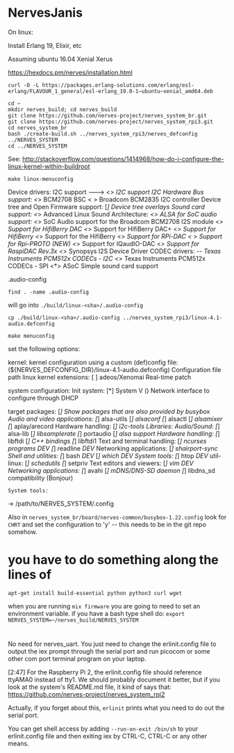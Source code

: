 # NervesJanis

On linux:

Install Erlang 19, Elixir, etc

Assuming ubuntu 16.04 Xenial Xerus

https://hexdocs.pm/nerves/installation.html

```
curl -O -L https://packages.erlang-solutions.com/erlang/esl-erlang/FLAVOUR_1_general/esl-erlang_19.0-1~ubuntu~xenial_amd64.deb
```



```
cd ~
mkdir nerves_build; cd nerves_build
git clone https://github.com/nerves-project/nerves_system_br.git
git clone https://github.com/nerves-project/nerves_system_rpi3.git
cd nerves_system_br
bash ./create-build.sh ../nerves_system_rpi3/nerves_defconfig ../NERVES_SYSTEM
cd ../NERVES_SYSTEM

```

See: http://stackoverflow.com/questions/1414968/how-do-i-configure-the-linux-kernel-within-buildroot

```
make linux-menuconfig
```

Device drivers:
  I2C support  --->
    <*> I2C support
      I2C Hardware Bus support:
        <*> BCM2708 BSC
        < > Broadcom BCM2835 I2C controller
  Device tree and Open Firmware support:
    [*] Device tree overlays
  Sound card support:
    <*> Advanced Linux Sound Architecture:
      <*> ALSA for SoC audio support:
        <*> SoC Audio support for the Broadcom BCM2708 I2S module
        <*> Support for HifiBerry DAC
        <*> Support for HifiBerry DAC+
        <*> Support for HifiBerry
        <*> Support for the HifiBerry
        <*> Support for RPi-DAC
        < > Support for Rpi-PROTO (NEW)
        <*> Support for IQaudIO-DAC
        <*> Support for RaspiDAC Rev.3x
        <*> Synopsys I2S Device Driver
        CODEC drivers:
          -*- Texas Instruments PCM512x CODECs - I2C
          <*> Texas Instruments PCM512x CODECs - SPI
        <*>   ASoC Simple sound card support

<Save> .audio-config

`find . -name .audio-config`

will go into `./build/linux-<sha>/.audio-config`

`cp ./build/linux-<sha>/.audio-config ../nerves_system_rpi3/linux-4.1-audio.defconfig`

```
make menuconfig
```
set the following options:

kernel:
  kernel configuration using a custom (def)config file:
    (${NERVES_DEFCONFIG_DIR}/linux-4.1-audio.defconfig) Configuration file path
  linux kernel extensions:
    [ ] adeos/Xenomai Real-time patch

system configuration:
  Init system:
    [*] System V
    () Network interface to configure through DHCP

target packages:
  [*] Show packages that are also provided by busybox
      Audio and video applications:
        [*] alsa-utils
            [*] alsaconf
            [*] alsactl
            [*] alsamixer
            [*] aplay/arecord
      Hardware handling:
        [*] i2c-tools
      Libraries:
        Audio/Sound:
          [*] alsa-lib
          [*] libsamplerate
          [*] portaudio
            [*] alsa support
        Hardware handling:
          [*] libftdi
          [*]   C++ bindings
          [*] libftdi1
        Text and terminal handling:
          [*] ncurses programs *DEV*
          [*] readline *DEV*
        Networking applications:
          [*] shairport-sync
        Shell and utilities:
          [*] bash *DEV*
          [*] which *DEV*
        System tools:
          [*] htop *DEV*
          util-linux:
            [*]     schedutils
            [*]     setpriv
        Text editors and viewers:
          [*] vim *DEV*
      Networking applications:
          [*] avahi
          [*]   mDNS/DNS-SD daemon
          [*]     libdns_sd compatibility (Bonjour)

    System tools:
<Save> -> /path/to/NERVES\_SYSTEM/.config


Also in `nerves_system_br/board/nerves-common/busybox-1.22.config` look for `CHRT` and set the configuration to 'y'
-- this needs to be in the git repo somehow.

# you have to do something along the lines of

```
apt-get install build-essential python python3 curl wget
```

when you are running `mix firmware` you are going to need to set an environment variable. if you have a bash type shell do: `export NERVES_SYSTEM=~/nerves_build/NERVES_SYSTEM`


#

No need for nerves_uart. You just need to change the erlinit.config file to output the iex prompt through the serial port and run picocom or some other com port terminal program on your laptop.

[2:47]
For the Raspberry Pi 2, the erlinit.config file should reference ttyAMA0 instead of tty1. We should probably document it better, but if you look at the system's README.md file, it kind of says that: https://github.com/nerves-project/nerves_system_rpi2

Actually, if you forget about this, `erlinit` prints what you need to do out the serial port.


You can get shell access by adding `--run-on-exit /bin/sh` to your erlinit.config file and then exiting iex by CTRL-C, CTRL-C or any other means.
